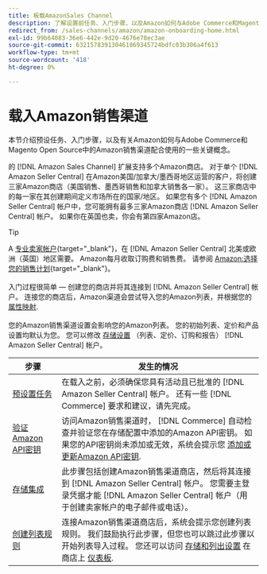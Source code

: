 ```yaml
---
title: 板载AmazonSales Channel
description: 了解设置前任务、入门步骤，以及Amazon如何与Adobe Commerce和Magento Open Source中的AmazonSales Channel一起使用。
redirect_from: /sales-channels/amazon/amazon-onboarding-home.html
exl-id: 99b64083-36e6-442e-9d20-4676e78ec3ae
source-git-commit: 632157839130461869345724bdfc03b306a4f613
workflow-type: tm+mt
source-wordcount: '418'
ht-degree: 0%

---
```


# 载入Amazon销售渠道

本节介绍预设任务、入门步骤，以及有关Amazon如何与Adobe Commerce和Magento Open Source中的Amazon销售渠道配合使用的一些关键概念。

的 [!DNL Amazon Sales Channel] 扩展支持多个Amazon商店。 对于单个 [!DNL Amazon Seller Central] 在Amazon美国/加拿大/墨西哥地区运营的客户，将创建三家Amazon商店（美国销售、墨西哥销售和加拿大销售各一家）。 这三家商店中的每一家在其创建期间定义市场所在的国家/地区。 如果您有多个 [!DNL Amazon Seller Central] 帐户中，您可能拥有最多三家Amazon商店 [!DNL Amazon Seller Central] 帐户。 如果你在英国也卖，你会有第四家Amazon店。

>[!TIP]
>
>A [专业卖家帐户](https://sell.amazon.com/){target=&quot;_blank&quot;}，在 [!DNL Amazon Seller Central] 北美或欧洲（英国）地区需要。 Amazon每月收取订购费和销售费。 请参阅 [Amazon:选择您的销售计划](https://sell.amazon.com/pricing.html){target=&quot;_blank&quot;}。<br><br>
>入门过程很简单 — 创建您的商店并将其连接到 [!DNL Amazon Seller Central] 帐户。
>连接您的商店后，Amazon渠道会尝试导入您的Amazon列表，并根据您的 [属性映射](./attributes-view.md).<br><br>
>您的Amazon销售渠道设置会影响您的Amazon列表。 您的初始列表、定价和产品设置均默认为您。 您可以修改 [存储设置](./ob-store-review.md) （列表、定价、订购和报告） [!DNL Amazon Seller Central] 帐户。

| 步骤 | 发生的情况 |
|--- |--- |
| [预设置任务](./amazon-pre-setup-tasks.md) | 在载入之前，必须确保您具有活动且已批准的 [!DNL Amazon Seller Central] 帐户。 还有一些 [!DNL Commerce] 要求和建议，请先完成。 |
| [验证Amazon API密钥](./amazon-verify-api-key.md) | 访问Amazon销售渠道时， [!DNL Commerce] 自动检查并验证您在存储配置中添加的Amazon API密钥。 如果您的API密钥尚未添加或无效，系统会提示您 [添加或更新Amazon API密钥](./amazon-verify-api-key.md). |
| [存储集成](./store-integration.md) | 此步骤包括创建Amazon销售渠道商店，然后将其连接到 [!DNL Amazon Seller Central] 帐户。 您需要主登录凭据才能 [!DNL Amazon Seller Central] 帐户（用于创建卖家帐户的电子邮件或电话）。 |
| [创建列表规则](./ob-create-listing-rule.md) | 连接Amazon销售渠道商店后，系统会提示您创建列表规则。 我们鼓励执行此步骤，但您也可以跳过此步骤以开始列表导入过程。 您还可以访问 [存储和列出设置](./ob-store-review.md) 在商店上 [仪表板](./amazon-store-dashboard.md). |
